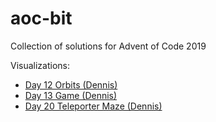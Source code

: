# aoc-bit
Collection of solutions for Advent of Code 2019

Visualizations:
* [Day 12 Orbits (Dennis)](https://dennissv.github.io/aoc/day12.html)
* [Day 13 Game (Dennis)](https://dennissv.github.io/aoc/day13.html)
* [Day 20 Teleporter Maze (Dennis)](https://dennissv.github.io/aoc/day20.html)
